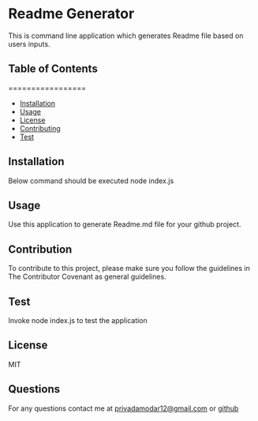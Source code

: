 # Readme Generator
This is command line application which  generates Readme file based on users inputs.
## Table of Contents 
=================
* [Installation](#Installation)
* [Usage](#Usage)
* [License](#License)
* [Contributing](#Contributing)
* [Test](#Test)
## Installation
Below command should be executed node index.js
## Usage
Use this application to generate Readme.md file for your github project.
## Contribution
To contribute to this project, please make sure you follow the guidelines in The Contributor Covenant as general guidelines.
## Test
Invoke node index.js to test the application
## License
MIT
## Questions
For any questions contact me at priyadamodar12@gmail.com or [github](https://api.github.com/users/pkamble35)

